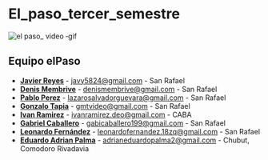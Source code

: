 # El_paso_tercer_semestre


![el paso_ video ‐gif](https://github.com/CodeSystem2022/El_paso_tercer_semestre/assets/102986627/25586503-70c2-4b27-a625-19d2d8d35e3f)




## Equipo elPaso

* [**Javier Reyes**](https://github.com/SJReyes) - javy5824@gmail.com - San Rafael
* [**Denis Membrive**](https://github.com/denismembrive) - denismembrive@gmail.com - San Rafael
* [**Pablo Perez**](https://github.com/CapitanEspacio) - lazarosalvadorguevara@gmail.com - San Rafael
* [**Gonzalo Tapia**](https://github.com/Gonza29759452) - gmtvideo@gmail.com - San Rafael
* [**Ivan Ramirez**](https://github.com/ivanramadeo) - ivanramirez.deo@gmail.com - CABA
* [**Gabriel Caballero**](https://github.com/gcaballero99) - gabicaballero199@gmail.com - San Rafael
* [**Leonardo Fernández**](https://github.com/leonardofer097) - leonardofernandez.18zq@gmail.com - San Rafael
* [**Eduardo Adrian Palma**](https://github.com/eduardoadrian) - adrianeduardopalma2@gmail.com - Chubut, Comodoro Rivadavia
